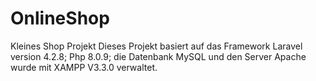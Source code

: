 # OnlineShop
Kleines Shop Projekt
Dieses Projekt basiert auf das Framework Laravel version 4.2.8; Php 8.0.9; die Datenbank MySQL und den Server Apache wurde mit XAMPP V3.3.0 verwaltet.
